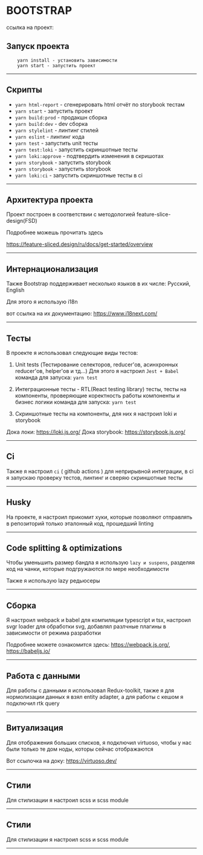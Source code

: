 # BOOTSTRAP 

ссылка на проект:

## Запуск проекта

```
    yarn install - установить зависимости
    yarn start - запустить проект 
```

----

## Скрипты

- `yarn html-report` - сгенерировать html отчёт по storybook тестам
- `yarn start` - запустить проект
- `yarn build:prod` - продакшн сборка
- `yarn build:dev` - dev сборка
- `yarn stylelint` - линтинг стилей
- `yarn eslint` - линтинг кода
- `yarn test` - запустить unit тесты
- `yarn test:loki` - запустить скриншотные тесты
- `yarn loki:approve` - подтвердить изменения в скришотах
- `yarn storybook` - запустить storybook
- `yarn storybook` - запустить storybook
- `yarn loki:ci` - запустить скриншотные тесты в ci

---

## Архитектура проекта

Проект построен в соответствии с методологией feature-slice-design(FSD)

Подробнее можешь прочитать здесь 

https://feature-sliced.design/ru/docs/get-started/overview

---

## Интернационализация

Также Bootstrap поддерживает несколько языков в их числе: Русский, English

Для этого я использую i18n

вот ссылка на их документацию: https://www.i18next.com/

---

## Тесты

В проекте я использовал следующие виды тестов: 

1) Unit tests (Тестирование селекторов, reducer'ов, асинхронных reducer'ов, helper'ов и тд...)
   Для этого я настроил ```Jest + Babel```
   команда для запуска: ```yarn test```

2) Интеграционные тесты - RTL(React testing library) тесты, тесты на компоненты, проверяющие коректность работы
   компоненты и бизнес логики
   команда для запуска: ```yarn test```

3) Скриншотные тесты на компоненты, для них я настроил loki и storybook

Дока локи: https://loki.js.org/
Дока storybook: https://storybook.js.org/

---

## Ci

Также я настроил ```ci``` ( github actions )
для неприрывной интеграции, в ci я запускаю проверку тестов, линтинг и сверяю скриншотные тесты 

---

## Husky

На проекте, я настроил прикомит хуки, которые позволяют отправлять в репозиторий только эталонный код, прошедший linting

---

## Code splitting & optimizations

Чтобы уменьшить размер бандла я использую ```lazy и suspens```, разделяя код на чанки, которые подгружаются по мере необходимости 

Также я использую lazy редьюсеры

---

## Сборка

Я настроил webpack и babel для компиляции typescript и tsx, настроил svgr loader для обработки svg, добавлял разлчные плагины в зависимости от режима разработки

Подробнее можете ознакомится здесь: https://webpack.js.org/, https://babeljs.io/

---

## Работа с данными

Для работы с данными я использовал Redux-toolkit, также я для нормолизации данных я взял entity adapter, а для работы с кешом я подключил rtk query

---

## Витуализация

Для отображения больших списков, я подключил virtuoso, чтобы у нас были только те дом ноды, которы сейчас отображаются

Вот ссылочка на доку: https://virtuoso.dev/

---

## Стили

Для стилизации я настроил scss и scss module

---

## Стили

Для стилизации я настроил scss и scss module

---